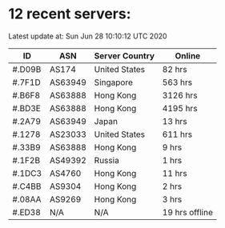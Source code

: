 # 12 recent servers:

Latest update at: Sun Jun 28 10:10:12 UTC 2020

| ID | ASN | Server Country | Online |
| -- | --- | -------------- | ------ |
| #.D09B | AS174 | United States | 82 hrs |
| #.7F1D | AS63949 | Singapore | 563 hrs |
| #.B6F8 | AS63888 | Hong Kong | 3126 hrs |
| #.BD3E | AS63888 | Hong Kong | 4195 hrs |
| #.2A79 | AS63949 | Japan | 13 hrs |
| #.1278 | AS23033 | United States | 611 hrs |
| #.33B9 | AS63888 | Hong Kong | 9 hrs |
| #.1F2B | AS49392 | Russia | 1 hrs |
| #.1DC3 | AS4760 | Hong Kong | 11 hrs |
| #.C4BB | AS9304 | Hong Kong | 2 hrs |
| #.08AA | AS9269 | Hong Kong | 3 hrs |
| #.ED38 | N/A | N/A | 19 hrs offline |

